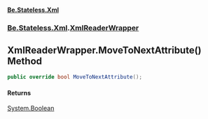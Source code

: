 #### [Be.Stateless.Xml](README.md 'README')
### [Be.Stateless.Xml](Be.Stateless.Xml.md 'Be.Stateless.Xml').[XmlReaderWrapper](XmlReaderWrapper.md 'Be.Stateless.Xml.XmlReaderWrapper')

## XmlReaderWrapper.MoveToNextAttribute() Method

```csharp
public override bool MoveToNextAttribute();
```

#### Returns
[System.Boolean](https://docs.microsoft.com/en-us/dotnet/api/System.Boolean 'System.Boolean')